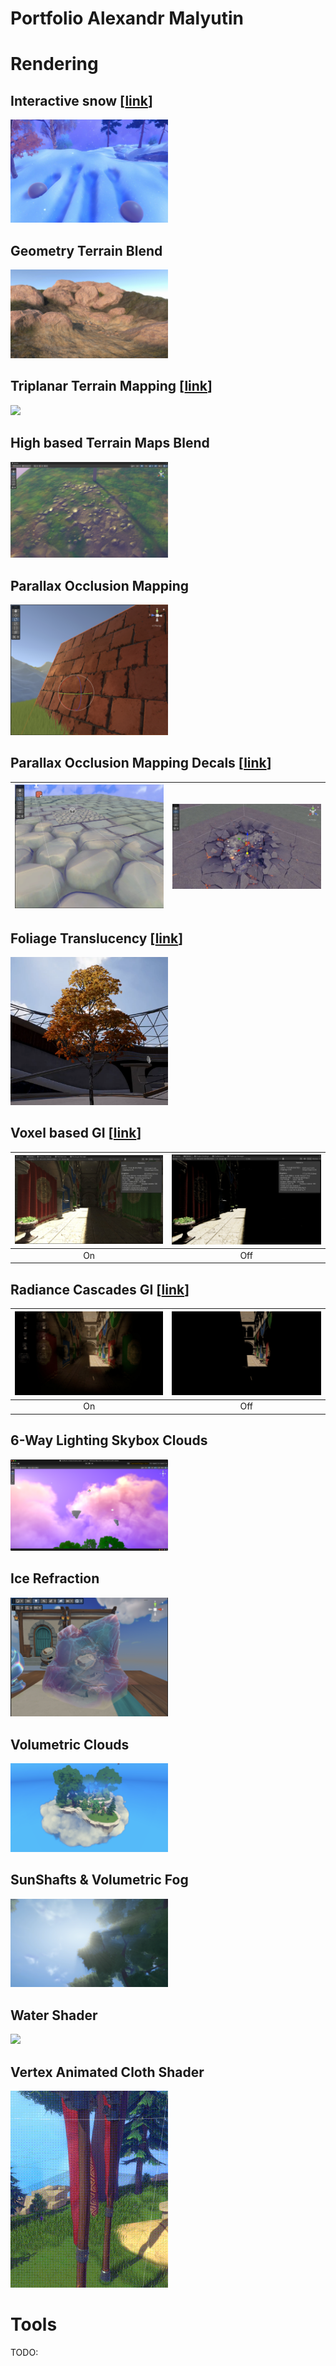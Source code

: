 Portfolio Alexandr Malyutin
===========================

# Rendering

## Interactive snow [[link](https://x.com/alexmalyutindev/status/1841541664277475583)]
<img src="./files/interactive-snow.png" width=50%>

## Geometry Terrain Blend 
<img src="./files/geom-terrain-blend.png" width=50%>

## Triplanar Terrain Mapping [[link](https://x.com/alexmalyutindev/status/1859205873580622301)]
<img src="./files/terrain-triplanar-mapping.png" width=50%>

## High based Terrain Maps Blend
<img src="./files/terrain-height-blend.png" width=50%>

## Parallax Occlusion Mapping
<img src="./files/pom.png" width=50%>

## Parallax Occlusion Mapping Decals [[link](https://x.com/alexmalyutindev/status/1845736017568903455)]

| <img src="./files/pom-decal-0.png"> | <img src="./files/pom-decal-1.png"> |
| :---------------------------------: | :---------------------------------: |

## Foliage Translucency [[link](https://x.com/alexmalyutindev/status/1855704297050116353)]
<img src="./files/foliage-translucency.png" width=50%>

## Voxel based GI [[link](https://x.com/alexmalyutindev/status/1759652466277151195)]
| <img src="./files/vxgi-1.png"> | <img src="./files/vxgi-0.png"> |
| :----------------------------: | :----------------------------: |
|               On               |              Off               |

## Radiance Cascades GI [[link](https://x.com/alexmalyutindev/status/1862402458569359714)]

| <img src="./files/radiance-cascades-1.png"> | <img src="./files/radiance-cascades-0.png"> |
| :-----------------------------------------: | :-----------------------------------------: |
|                     On                      |                     Off                     |


## 6-Way Lighting Skybox Clouds
<img src="./files/6-way-lighting-skybox-clouds.png" width=50%>

## Ice Refraction
<img src="./files/ice.png" width=50%>

## Volumetric Clouds
<img src="./files/volumetric-clouds.png" width=50%>

## SunShafts & Volumetric Fog
<img src="./files/god-rays.png" width=50%>

## Water Shader
<img src="./files/water.gif" width=50%>

## Vertex Animated Cloth Shader
<img src="./files/vertex-animated-cloth.gif" width=50%>

# Tools

TODO: